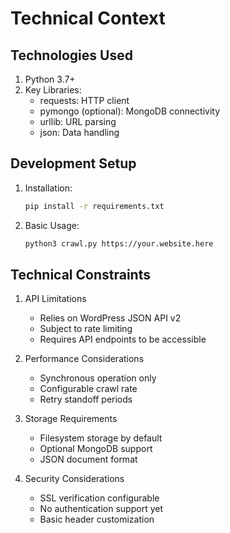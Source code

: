 # Technical Context

## Technologies Used
1. Python 3.7+
2. Key Libraries:
   - requests: HTTP client
   - pymongo (optional): MongoDB connectivity
   - urllib: URL parsing
   - json: Data handling

## Development Setup
1. Installation:
   ```bash
   pip install -r requirements.txt
   ```

2. Basic Usage:
   ```bash
   python3 crawl.py https://your.website.here
   ```

## Technical Constraints
1. API Limitations
   - Relies on WordPress JSON API v2
   - Subject to rate limiting
   - Requires API endpoints to be accessible

2. Performance Considerations
   - Synchronous operation only
   - Configurable crawl rate
   - Retry standoff periods

3. Storage Requirements
   - Filesystem storage by default
   - Optional MongoDB support
   - JSON document format

4. Security Considerations
   - SSL verification configurable
   - No authentication support yet
   - Basic header customization